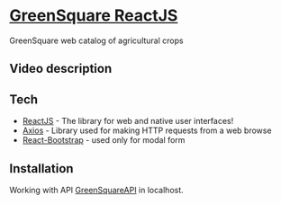 # [GreenSquare ReactJS]

GreenSquare web catalog of agricultural crops

## Video description


## Tech
- [ReactJS] - The library for web and native user interfaces!
- [Axios] - Library used for making HTTP requests from a web browse
- [React-Bootstrap] - used only for modal form


## Installation
Working with API [GreenSquareAPI] in localhost.

[//]: #
[ReactJS]: <https://react.dev/>
[GreenSquare ReactJS]: <https://adilism48.github.io/boring-typer/>
[Axios]: https://www.npmjs.com/package/react-axios
[React-Bootstrap]: https://www.npmjs.com/package/react-bootstrap
[GreenSquareAPI]: https://github.com/adilism48/GreenSquareAPI
